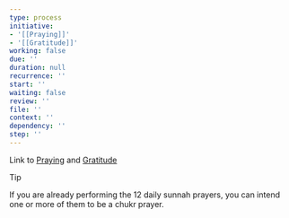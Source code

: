 ```yaml
---
type: process
initiative:
- '[[Praying]]'
- '[[Gratitude]]'
working: false
due: ''
duration: null
recurrence: ''
start: ''
waiting: false
review: ''
file: ''
context: ''
dependency: ''
step: ''
---
```


Link to [Praying](Initiatives/worship/Praying.md) and [Gratitude](Initiatives/good%20traits/Gratitude.md)

> [!tip]
> 
> 
> If you are already performing the 12 daily sunnah prayers, you can intend one or more of them to be a chukr prayer.
> 

